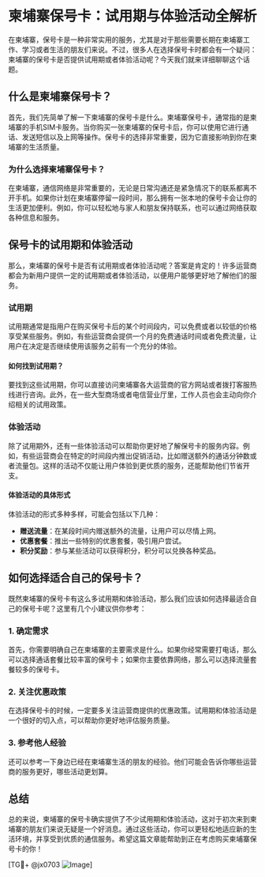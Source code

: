 # 柬埔寨保号卡：试用期与体验活动全解析

在柬埔寨，保号卡是一种非常实用的服务，尤其是对于那些需要长期在柬埔寨工作、学习或者生活的朋友们来说。不过，很多人在选择保号卡时都会有一个疑问：柬埔寨的保号卡是否提供试用期或者体验活动呢？今天我们就来详细聊聊这个话题。

## 什么是柬埔寨保号卡？

首先，我们先简单了解一下柬埔寨的保号卡是什么。柬埔寨保号卡，通常指的是柬埔寨的手机SIM卡服务。当你购买一张柬埔寨的保号卡后，你可以使用它进行通话、发送短信以及上网等操作。保号卡的选择非常重要，因为它直接影响到你在柬埔寨的生活质量。

### 为什么选择柬埔寨保号卡？

在柬埔寨，通信网络是非常重要的，无论是日常沟通还是紧急情况下的联系都离不开手机。如果你计划在柬埔寨停留一段时间，那么拥有一张本地的保号卡会让你的生活更加便利。例如，你可以轻松地与家人和朋友保持联系，也可以通过网络获取各种信息和服务。

## 保号卡的试用期和体验活动

那么，柬埔寨的保号卡是否有试用期或者体验活动呢？答案是肯定的！许多运营商都会为新用户提供一定的试用期或者体验活动，以便用户能够更好地了解他们的服务。

### 试用期

试用期通常是指用户在购买保号卡后的某个时间段内，可以免费或者以较低的价格享受某些服务。例如，有些运营商会提供一个月的免费通话时间或者免费流量，让用户在决定是否继续使用该服务之前有一个充分的体验。

#### 如何找到试用期？

要找到这些试用期，你可以直接访问柬埔寨各大运营商的官方网站或者拨打客服热线进行咨询。此外，在一些大型商场或者电信营业厅里，工作人员也会主动向你介绍相关的试用政策。

### 体验活动

除了试用期外，还有一些体验活动可以帮助你更好地了解保号卡的服务内容。例如，有些运营商会在特定的时间段内推出促销活动，比如赠送额外的通话分钟数或者流量包。这样的活动不仅能让用户体验到更优质的服务，还能帮助他们节省开支。

#### 体验活动的具体形式

体验活动的形式多种多样，可能会包括以下几种：

- **赠送流量**：在某段时间内赠送额外的流量，让用户可以尽情上网。
- **优惠套餐**：推出一些特别的优惠套餐，吸引用户尝试。
- **积分奖励**：参与某些活动可以获得积分，积分可以兑换各种奖品。

## 如何选择适合自己的保号卡？

既然柬埔寨的保号卡有这么多试用期和体验活动，那么我们应该如何选择最适合自己的保号卡呢？这里有几个小建议供你参考：

### 1. 确定需求

首先，你需要明确自己在柬埔寨的主要需求是什么。如果你经常需要打电话，那么可以选择通话套餐比较丰富的保号卡；如果你主要依靠网络，那么可以选择流量套餐较多的保号卡。

### 2. 关注优惠政策

在选择保号卡的时候，一定要多关注运营商提供的优惠政策。试用期和体验活动是一个很好的切入点，可以帮助你更好地评估服务质量。

### 3. 参考他人经验

还可以参考一下身边已经在柬埔寨生活的朋友的经验。他们可能会告诉你哪些运营商的服务更好，哪些活动更划算。

## 总结

总的来说，柬埔寨的保号卡确实提供了不少试用期和体验活动，这对于初次来到柬埔寨的朋友们来说无疑是一个好消息。通过这些活动，你可以更轻松地适应新的生活环境，并享受到优质的通信服务。希望这篇文章能帮助到正在考虑购买柬埔寨保号卡的你！

[TG💪+ @jx0703 ![Image](https://github.com/user-attachments/assets/dbca1d08-cadb-493c-b0ec-ad6f7a83f270)]